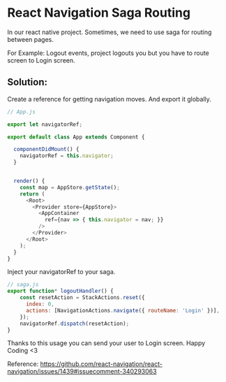 # React Navigation Saga Routing

In our react native project. Sometimes, we need to use saga for routing between pages.

For Example: Logout events, project logouts you but you have to route screen to Login screen.

## Solution:

Create a reference for getting navigation moves. And export it globally.

```javascript
// App.js

export let navigatorRef;

export default class App extends Component {

  componentDidMount() {
    navigatorRef = this.navigator;
  }


  render() {
    const map = AppStore.getState();
    return (
      <Root>
        <Provider store={AppStore}>
          <AppContainer
            ref={nav => { this.navigator = nav; }}
          />
        </Provider>
      </Root>
    );
  }
}
```

Inject your navigatorRef to your saga.

```javascript
// saga.js
export function* logoutHandler() {
    const resetAction = StackActions.reset({
      index: 0,
      actions: [NavigationActions.navigate({ routeName: 'Login' })],
    });
    navigatorRef.dispatch(resetAction);
}
```

Thanks to this usage you can send your user to Login screen. Happy Coding <3

Reference: https://github.com/react-navigation/react-navigation/issues/1439#issuecomment-340293063
